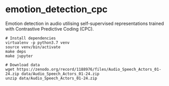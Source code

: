 # emotion_detection_cpc
Emotion detection in audio utilising self-supervised representations trained with Contrastive Predictive Coding (CPC).

```
# Install dependencies
virtualenv -p python3.7 venv
source venv/bin/activate
make deps
make jupyter

# Download data
wget https://zenodo.org/record/1188976/files/Audio_Speech_Actors_01-24.zip data/Audio_Speech_Actors_01-24.zip
unzip data/Audio_Speech_Actors_01-24.zip
```
